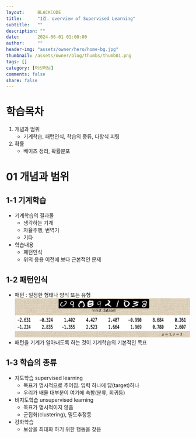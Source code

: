 ```yaml
---
layout:     BLACKCODE
title:      "1강. overview of Supervised Learning"
subtitle:   ""
description: ""
date:       2024-06-01 01:00:00
author:     ""
header-img: "assets/owner/hero/home-bg.jpg"
thumbnail: /assets/owner/blog/thumbs/thumb01.png
tags: []
category: [머신러닝]
comments: false
share: false
---
```


# 학습목차
1. 개념과 범위
    - 기계학습, 패턴인식, 학습의 종류, 다항식 피팅
3. 확률
    - 베이즈 정리, 확률분포

# 01 개념과 범위
## 1-1 기계학습
- 기계학습의 결과물
    - 생각하는 기계
    - 자율주행, 번역기
    - 기타
- 학습내용
    - 패턴인식
    - 위의 응용 이전에 보다 근본적인 문제

## 1-2 패턴인식
- 패턴 : 일정한 형태나 양식 또는 유형
![img](/assets/category/방송통신대학교/머신러닝/1강/01.png)
- 패턴을 기계가 알아내도록 하는 것이 기계학습의 기본적인 목표

## 1-3 학습의 종류
- 지도학습 supervised learning
    + 목표가 명시적으로 주어짐. 입력 하나에 답(target)하나
    + 우리가 배울 대부분이 여기에 속함(분류, 회귀등)
- 비지도학습 unsupervised learning
    + 목표가 명시적이지 않음
    + 군집화(clustering), 밀도추정등
- 강화학습
    + 보상을 최대화 하기 위한 행동을 찾음